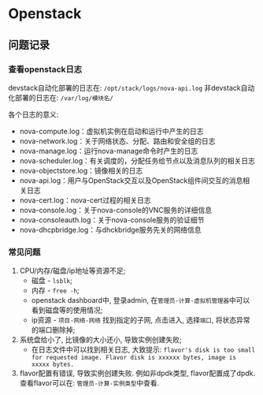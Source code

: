 # Openstack

## 问题记录

### 查看openstack日志

devstack自动化部署的日志在: `/opt/stack/logs/nova-api.log`
非devstack自动化部署的日志在: `/var/log/模块名/`

各个日志的意义:

* nova-compute.log：虚拟机实例在启动和运行中产生的日志
* nova-network.log：关于网络状态、分配、路由和安全组的日志
* nova-manage.log：运行nova-manage命令时产生的日志
* nova-scheduler.log：有关调度的，分配任务给节点以及消息队列的相关日志
* nova-objectstore.log：镜像相关的日志
* nova-api.log：用户与OpenStack交互以及OpenStack组件间交互的消息相关日志
* nova-cert.log：nova-cert过程的相关日志
* nova-console.log：关于nova-console的VNC服务的详细信息
* nova-consoleauth.log：关于nova-console服务的验证细节
* nova-dhcpbridge.log：与dhckbridge服务先关的网络信息

### 常见问题

1. CPU/内存/磁盘/ip地址等资源不足;
   * 磁盘 - `lsblk`; 
   * 内存 - `free -h`; 
   * openstack dashboard中, 登录admin, 在`管理员-计算-虚拟机管理器`中可以看到磁盘等的使用情况; 
   * ip资源 - `项目-网络-网络` 找到指定的子网, 点击进入, 选择`端口`, 将状态异常的端口删除掉;
2. 系统盘给小了, 比镜像的大小还小, 导致实例创建失败;
   * 在日志文件中可以找到相关日志, 大致提示: `flavor's disk is too small for requested image. Flavor disk is xxxxxx bytes, image is xxxxx bytes.`
3. flavor配置有错误, 导致实例创建失败. 例如非dpdk类型, flavor配置成了dpdk. 查看flavor可以在: `管理员-计算-实例类型`中查看.